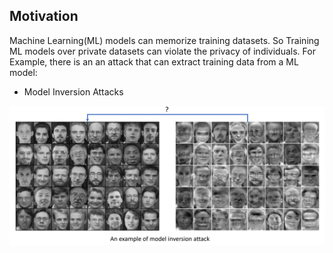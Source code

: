 ## Motivation
Machine Learning(ML) models can memorize training datasets. So Training ML models over private datasets can violate the privacy of individuals.
For Example, there is an an attack that can extract training data from a ML model:

* Model Inversion Attacks

![My Image](redpic.png)



